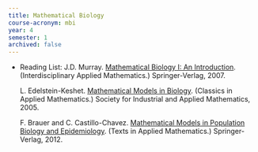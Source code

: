 ```yaml
---
title: Mathematical Biology
course-acronym: mbi
year: 4
semester: 1
archived: false
---
```


- Reading List: J.D. Murray. [Mathematical Biology I: An Introduction](https://discovered.ed.ac.uk/permalink/f/1njkql8/44UOE_ALMA51147538400002466). (Interdisciplinary Applied Mathematics.) Springer-Verlag, 2007.

  L. Edelstein-Keshet. [Mathematical Models in Biology](https://discovered.ed.ac.uk/permalink/f/gfso8q/44UOE_ALMA51153329530002466). (Classics in  Applied Mathematics.) Society for Industrial and Applied Mathematics,  2005.

  F. Brauer and C. Castillo-Chavez. [Mathematical Models in Population Biology and Epidemiology](https://discovered.ed.ac.uk/permalink/f/1s15qcp/TN_cdi_askewsholts_vlebooks_9781461416869). (Texts in Applied Mathematics.)  Springer-Verlag, 2012.
